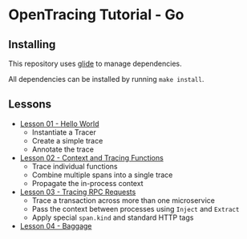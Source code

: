 # OpenTracing Tutorial - Go

## Installing

This repository uses [glide](https://github.com/Masterminds/glide) to manage dependencies.

All dependencies can be installed by running `make install`.

## Lessons

* [Lesson 01 - Hello World](lesson01)
  * Instantiate a Tracer
  * Create a simple trace
  * Annotate the trace
* [Lesson 02 - Context and Tracing Functions](lesson02)
  * Trace individual functions
  * Combine multiple spans into a single trace
  * Propagate the in-process context
* [Lesson 03 - Tracing RPC Requests](lesson03)
  * Trace a transaction across more than one microservice
  * Pass the context between processes using `Inject` and `Extract`
  * Apply special `span.kind` and standard HTTP tags
* [Lesson 04 - Baggage](lesson04)
